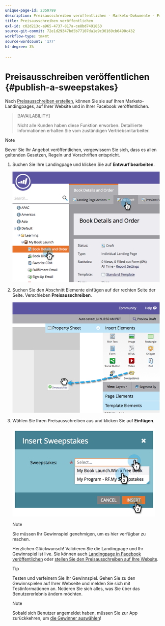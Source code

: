 ```yaml
---
unique-page-id: 2359799
description: Preisausschreiben veröffentlichen - Marketo-Dokumente - Produktdokumentation
title: Preisausschreiben veröffentlichen
exl-id: c02d213c-a965-4737-817a-ce8bd7491853
source-git-commit: 72e1d29347bd5b77107da1e9c30169cb6490c432
workflow-type: tm+mt
source-wordcount: '177'
ht-degree: 3%

---
```


# Preisausschreiben veröffentlichen {#publish-a-sweepstakes}

Nach [Preisausschreiben erstellen](/help/marketo/product-docs/demand-generation/social/sweepstakes/create-sweepstakes.md), können Sie sie auf Ihren Marketo-Landingpages, auf Ihrer Website und in Ihrer Facebook veröffentlichen.

>[!AVAILABILITY]
>
>Nicht alle Kunden haben diese Funktion erworben. Detaillierte Informationen erhalten Sie vom zuständigen Vertriebsmitarbeiter.

>[!NOTE]
>
>Bevor Sie Ihr Angebot veröffentlichen, vergewissern Sie sich, dass es allen geltenden Gesetzen, Regeln und Vorschriften entspricht.

1. Suchen Sie Ihre Landingpage und klicken Sie auf **Entwurf bearbeiten**.

   ![](assets/image2014-9-25-17-3a41-3a27.png)

1. Suchen Sie den Abschnitt Elemente einfügen auf der rechten Seite der Seite. Verschieben **Preisausschreiben**.

   ![](assets/image2014-9-25-17-3a41-3a31.png)

1. Wählen Sie Ihren Preisausschreiben aus und klicken Sie auf **Einfügen**.

   ![](assets/image2014-9-25-17-3a41-3a35.png)

   >[!NOTE]
   >
   >Sie müssen Ihr Gewinnspiel genehmigen, um es hier verfügbar zu machen.

   Herzlichen Glückwunsch!  Validieren Sie die Landingpage und Ihr Gewinnspiel ist live. Sie können auch [Landingpage in Facebook veröffentlichen](/help/marketo/product-docs/demand-generation/facebook/publish-landing-pages-to-facebook.md) oder [stellen Sie den Preisausschreiben auf Ihre Website](/help/marketo/product-docs/demand-generation/social/social-functions/deploy-social-on-your-website.md).

   >[!TIP]
   >
   >Testen und verfeinern Sie Ihr Gewinnspiel. Gehen Sie zu den Gewinnspielen auf Ihrer Webseite und melden Sie sich mit Testinformationen an. Notieren Sie sich alles, was Sie über das Benutzererlebnis ändern möchten.

   >[!NOTE]
   >
   >Sobald sich Benutzer angemeldet haben, müssen Sie zur App zurückkehren, um [die Gewinner auswählen](/help/marketo/product-docs/demand-generation/social/sweepstakes/select-sweepstakes-winners.md)!
